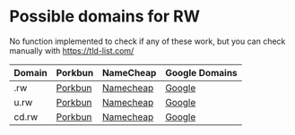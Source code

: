 # Possible domains for RW

No function implemented to check if any of these work, but you can check manually with https://tld-list.com/

| Domain | Porkbun | NameCheap | Google Domains |
|---|---|---|---|
| .rw | [Porkbun](https://porkbun.com/checkout/search?prb=e814663da1&tlds=&idnLanguage=&search=search&q=.rw) | [Namecheap](https://www.namecheap.com/domains/registration/results/?domain=.rw) | [Google](https://domains.google.com/registrar/search?searchTerm=.rw) |
| u.rw | [Porkbun](https://porkbun.com/checkout/search?prb=e814663da1&tlds=&idnLanguage=&search=search&q=u.rw) | [Namecheap](https://www.namecheap.com/domains/registration/results/?domain=u.rw) | [Google](https://domains.google.com/registrar/search?searchTerm=u.rw) |
| cd.rw | [Porkbun](https://porkbun.com/checkout/search?prb=e814663da1&tlds=&idnLanguage=&search=search&q=cd.rw) | [Namecheap](https://www.namecheap.com/domains/registration/results/?domain=cd.rw) | [Google](https://domains.google.com/registrar/search?searchTerm=cd.rw) |
